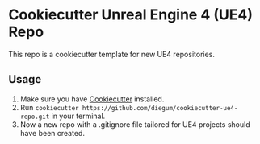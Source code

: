 # Cookiecutter Unreal Engine 4 (UE4) Repo

This repo is a cookiecutter template for new UE4 repositories.

## Usage

1. Make sure you have [Cookiecutter](https://github.com/audreyr/cookiecutter) installed.
2. Run `cookiecutter https://github.com/diegum/cookiecutter-ue4-repo.git` in your terminal.
3. Now a new repo with a .gitignore file tailored for UE4 projects should have been created.
